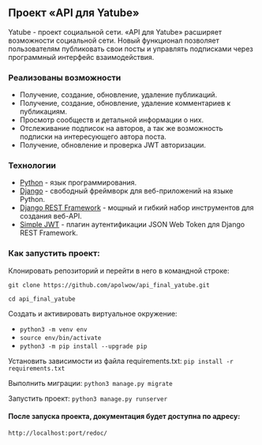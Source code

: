 ## Проект «API для Yatube»

Yatube - проект социальной сети. «API для Yatube» расширяет возможности социальной сети. Новый функционал позволяет пользователям публиковать свои посты и управлять подписками через программный интерфейс взаимодействия.

### Реализованы возможности

- Получение, создание, обновление, удаление публикаций.
- Получение, создание, обновление, удаление комментариев к публикациям.
- Просмотр сообществ и детальной информации о них.
- Отслеживание подписок на авторов, а так же возможность подписки на интересующего автора поста.
- Получение, обновление и проверка JWT авторизации.

### Технологии

- [Python](https://www.python.org/) - язык программирования.
- [Django](https://www.djangoproject.com/) - свободный фреймворк для веб-приложений на языке Python.
- [Django REST Framework](https://www.django-rest-framework.org/) - мощный и гибкий набор инструментов для создания веб-API.
- [Simple JWT](https://django-rest-framework-simplejwt.readthedocs.io/en/latest/) - плагин аутентификации JSON Web Token для Django REST Framework.

### Как запустить проект:

Клонировать репозиторий и перейти в него в командной строке:

`git clone https://github.com/apolwow/api_final_yatube.git`

`cd api_final_yatube`


Создать и активировать виртуальное окружение:

+ `python3 -m venv env`
+ `source env/bin/activate`
+ `python3 -m pip install --upgrade pip`

Установить зависимости из файла requirements.txt:
`pip install -r requirements.txt`

Выполнить миграции:
`python3 manage.py migrate`


Запустить проект:
`python3 manage.py runserver`
#### После запуска проекта, документация будет доступна по адресу:
`http://localhost:port/redoc/`

